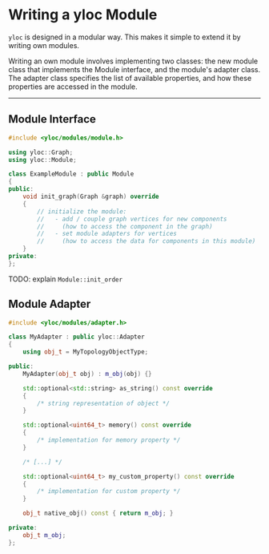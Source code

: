 # Writing a yloc Module

`yloc` is designed in a modular way. This makes it simple to extend it by writing own modules.

Writing an own module involves implementing two classes: the new module class that implements the Module interface, and the module's adapter class.
The adapter class specifies the list of available properties, and how these properties are accessed in the module.

---

## Module Interface

```CPP
#include <yloc/modules/module.h>

using yloc::Graph;
using yloc::Module;

class ExampleModule : public Module
{
public:
    void init_graph(Graph &graph) override
    {
        // initialize the module:
        //   - add / couple graph vertices for new components 
        //     (how to access the component in the graph)
        //   - set module adapters for vertices 
        //     (how to access the data for components in this module)
    }
private:
};

```

TODO: explain `Module::init_order`

## Module Adapter

```CPP
#include <yloc/modules/adapter.h>

class MyAdapter : public yloc::Adapter
{
    using obj_t = MyTopologyObjectType;

public:
    MyAdapter(obj_t obj) : m_obj(obj) {}

    std::optional<std::string> as_string() const override
    {
        /* string representation of object */
    }

    std::optional<uint64_t> memory() const override
    {
        /* implementation for memory property */
    }

    /* [...] */

    std::optional<uint64_t> my_custom_property() const override
    {
        /* implementation for custom property */
    }

    obj_t native_obj() const { return m_obj; }

private:
    obj_t m_obj;
};
```
